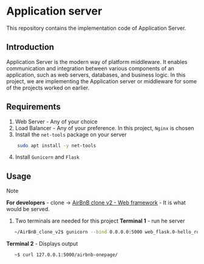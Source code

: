 # Application server
This repository contains the implementation code of Application Server.

## Introduction
Application Server is the modern way of platform middleware. It enables communication and integration between various components of an application, such as web servers, databases, and business logic. 
In this project, we are implementing the Application server or middleware for some of the projects worked on earlier.

## Requirements
1. Web Server - Any of your choice
2. Load Balancer - Any of your preference. In this project, `Nginx` is chosen
3. Install the `net-tools` package on your server
```bash
    sudo apt install -y net-tools
```
4. Install `Gunicorn` and `Flask`


## Usage
>[!Note]
> **For developers** - clone -> [AirBnB clone v2 - Web framework](https://github.com/MeritxellAdech/AirBnB_clone_v2) - It is what would be served.
1. Two terminals are needed for this project
 **Terminal 1** - run he server
 ```bash
    ~/AirBnB_clone_v2$ gunicorn --bind 0.0.0.0:5000 web_flask.0-hello_route:app
 ```
 **Terminal 2** - Displays output
 ```bash
    ~$ curl 127.0.0.1:5000/airbnb-onepage/
 ```
